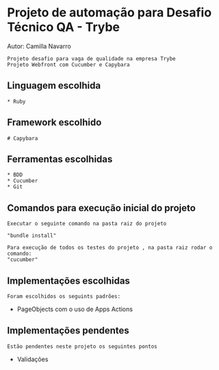 # Projeto de automação para Desafio Técnico QA - Trybe
Autor: Camilla Navarro

    Projeto desafio para vaga de qualidade na empresa Trybe
    Projeto Webfront com Cucumber e Capybara

## Linguagem escolhida
    * Ruby

## Framework escolhido

    # Capybara

## Ferramentas escolhidas
    * BDD
    * Cucumber
    * Git

## Comandos para execução inicial do projeto

    Executar o seguinte comando na pasta raiz do projeto

    "bundle install"

    Para execução de todos os testes do projeto , na pasta raiz rodar o comando: 
    "cucumber"

## Implementações escolhidas
    Foram escolhidos os seguints padrões:
  - PageObjects com o uso de Apps Actions

## Implementações pendentes 
    Estão pendentes neste projeto os seguintes pontos
  - Validações 